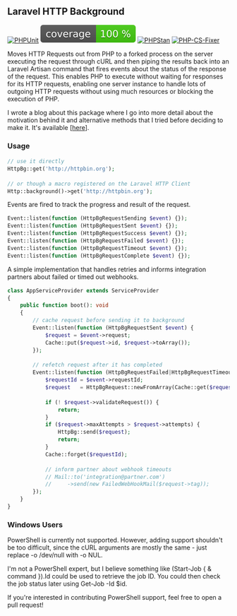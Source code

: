 ## Laravel HTTP Background

[![PHPUnit](https://github.com/oliverlundquist/laravel-http-background/actions/workflows/phpunit.yml/badge.svg?branch=master)](https://github.com/oliverlundquist/laravel-http-background/actions/workflows/phpunit.yml)
[![Coverage](https://raw.githubusercontent.com/oliverlundquist/laravel-http-background/refs/heads/image-data/coverage.svg)](https://github.com/oliverlundquist/laravel-http-background/actions/workflows/coverage.yml)
[![PHPStan](https://github.com/oliverlundquist/laravel-http-background/actions/workflows/phpstan.yml/badge.svg?branch=master)](https://github.com/oliverlundquist/laravel-http-background/actions/workflows/phpstan.yml)
[![PHP-CS-Fixer](https://github.com/oliverlundquist/laravel-http-background/actions/workflows/php-cs-fixer.yml/badge.svg?branch=master)](https://github.com/oliverlundquist/laravel-http-background/actions/workflows/php-cs-fixer.yml)

Moves HTTP Requests out from PHP to a forked process on the server executing the request through cURL and then piping the results back into an Laravel Artisan command that fires events about the status of the response of the request. This enables PHP to execute without waiting for responses for its HTTP requests, enabling one server instance to handle lots of outgoing HTTP requests without using much resources or blocking the execution of PHP.

I wrote a blog about this package where I go into more detail about the motivation behind it and alternative methods that I tried before deciding to make it. It's available [<a href="https://oliverlundquist.com/2025/07/17/performing-http-requests-in-background.html" target="_blank">here</a>].

### Usage

```php
// use it directly
HttpBg::get('http://httpbin.org');

// or though a macro registered on the Laravel HTTP Client
Http::background()->get('http://httpbin.org');
```

Events are fired to track the progress and result of the request.
```php
Event::listen(function (HttpBgRequestSending $event) {});
Event::listen(function (HttpBgRequestSent $event) {});
Event::listen(function (HttpBgRequestSuccess $event) {});
Event::listen(function (HttpBgRequestFailed $event) {});
Event::listen(function (HttpBgRequestTimeout $event) {});
Event::listen(function (HttpBgRequestComplete $event) {});
```

A simple implementation that handles retries and informs integration partners about failed or timed out webhooks.

```php
class AppServiceProvider extends ServiceProvider
{
    public function boot(): void
    {
        // cache request before sending it to background
        Event::listen(function (HttpBgRequestSent $event) {
            $request = $event->request;
            Cache::put($request->id, $request->toArray());
        });

        // refetch request after it has completed
        Event::listen(function (HttpBgRequestFailed|HttpBgRequestTimeout $event) {
            $requestId = $event->requestId;
            $request   = HttpBgRequest::newFromArray(Cache::get($requestId, []));

            if (! $request->validateRequest()) {
                return;
            }
            if ($request->maxAttempts > $request->attempts) {
                HttpBg::send($request);
                return;
            }
            Cache::forget($requestId);

            // inform partner about webhook timeouts
            // Mail::to('integration@partner.com')
            //     ->send(new FailedWebHookMail($request->tag));
        });
    }
}
```


### Windows Users

PowerShell is currently not supported. However, adding support shouldn't be too difficult, since the cURL arguments are mostly the same - just replace -o /dev/null with -o NUL.

I'm not a PowerShell expert, but I believe something like (Start-Job { & command }).Id could be used to retrieve the job ID. You could then check the job status later using Get-Job -Id $id.

If you're interested in contributing PowerShell support, feel free to open a pull request!
